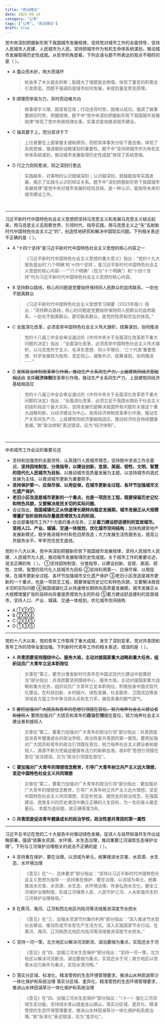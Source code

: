 ```yaml
---
title: "政治理论"
date: 2025-09-16
category: "公考"
tags: ["公考", "政治理论"]
draft: true
---
```


党中央深刻把握新形势下我国城市发展规律，坚持党对城市工作的全面领导，坚持人民城市人民建、人民城市为人民，坚持把城市作为有机生命体系统谋划，推动城市发展取得历史性成就。从哲学的角度看，下列古语与题干所表达的观点不相符的是（ ）。

* A 蠹众而木折，隙大而墙坏

    > 蛀虫多了木头就会折断；裂缝大了墙壁就会倒塌，体现了量变的积累会引发质变。而题干强调的是城市如何发展，未提到量变质变原理。
* B 顺理而举易为力，背时而动难为功

    > 做事顺乎义理，就容易见效；行动违背时势，就难以成功，强调了做事要顺应时势、把握规律。题干中“党中央深刻把握新形势下我国城市发展规律”体现了党中央按规律办事，实事求是地推进城市建设。
* C 操其要于上，而分其详于下

    > 上位者要在上面掌握关键和原则，而把具体事务分给下面去做，体现了系统思维，强调做好战略谋划的重要性。题干中“坚持把城市作为有机生命体系统谋划，推动城市发展取得历史性成就”体现了系统思维。
* D 行之力则知愈进，知之深则行愈达

    > 实践越多，对事物的认识就越深刻；认识越深刻，就越能指导实践发展，揭示了实践与认识的辩证关系。题干中“深刻把握新形势下我国城市发展规律”是党中央对城市发展的经验总结，是一种认识，能指导未来的城市建设工作。

<br>

***

习近平新时代中国特色社会主义思想把坚持马克思主义和发展马克思主义结合起来，用马克思主义去观察世界、引领时代、指导实践，用马克思主义之“矢”去射新时代中国特色社会主义之“的”，创造性地研究和解决中国现实问题。下列相关表述不正确的是（ ）。

* A “十四个坚持”是习近平新时代中国特色社会主义思想的核心内容之一

    > 《习近平新时代中国特色社会主义思想的重大意义》指出：“党的十九大报告提出的‘八个明确’和‘十四个坚持’，是习近平新时代中国特色社会主义思想的核心内容······”“八个明确”（现为“十个明确”）和“十四个坚持”均为习近平新时代中国特色社会主义思想的核心内容。
* B 坚持群众路线，核心的问题是党要始终保持同人民群众的血肉联系，一刻也不脱离群众

    > 《习近平新时代中国特色社会主义思想学习纲要（2023年版）》指出：“坚持群众路线，核心的问题是党要始终保持同人民群众的血肉联系，一刻也不脱离群众。密切联系群众，是党的性质和宗旨的体现。”
* C 全面深化改革，必须高举中国特色社会主义伟大旗帜，统筹谋划，协同推进

    > 党的十八届三中全会审议通过的《中共中央关于全面深化改革若干重大问题的决定》指出：“全面深化改革，必须高举中国特色社会主义伟大旗帜，以马克思列宁主义、毛泽东思想、邓小平理论、‘三个代表’重要思想、科学发展观为指导，坚定信心，凝聚共识，统筹谋划，协同推进······”
* D ~~发挥政治体制改革牵引作用，推动生产关系同生产力、上层建筑同经济基础相适应~~ 发挥**经济体制**改革牵引作用，推动生产关系同生产力、上层建筑同经济基础相适应

    > 党的十八届三中全会审议通过的《中共中央关于全面深化改革若干重大问题的决定》指出：“全面深化改革，必须立足于我国长期处于社会主义初级阶段这个最大实际，坚持发展仍是解决我国所有问题的关键这个重大战略判断，以经济建设为中心，发挥经济体制改革牵引作用，推动生产关系同生产力、上层建筑同经济基础相适应，推动经济社会持续健康发展。”故“政治体制”表述错误，应为“经济体制”。

<br>

***

中央城市工作会议的重要论述

* 坚持和加强党的全面领导，认真践行人民城市理念，坚持稳中求进工作总基调，**坚持因地制宜、分类指导，以建设创新、宜居、美丽、韧性、文明、智慧的现代化人民城市为目标**，以推动城市高质量发展为主题，以坚持城市内涵式发展为主线，以推进城市更新为重要抓手。
* **坚持保护第一、应保尽保、以用促保，在城市更新全过程、各环节加强城市文化遗产保护**。
* **老旧小区改造是城市更新的一个重点，也是一项民生工程，既要保留历史记忆和特色风貌，又要解决居民关切的实际问题**。
* 会议指出，**我国城镇化正从快速增长期转向稳定发展期，城市发展正从大规模增量扩张阶段转向存量提质增效为主的阶段**。
* 会议部署城市工作7个方面的重点任务，三是**着力建设舒适便利的宜居城市。坚持人口、产业、城镇、交通一体规划，优化城市空间结构**；加快构建房地产发展新模式，稳步推进城中村和危旧房改造；大力发展生活性服务业，提高公共服务水平，牢牢兜住民生底线。

党的十八大以来，党中央深刻把握新形势下我国城市发展规律，坚持人民城市人民建、人民城市为人民，推动城市发展取得历史性成就。关于城市工作的重要论述，说法正确的有（ ）。
①坚持因地制宜、分类指导，以建设创新、宜居、美丽、韧性、文明、智慧的现代化人民城市为目标
②坚持利用第一、应保尽保、以用促保，在城市更新全过程、各环节加强城市文化遗产保护
③老旧小区改造是城市更新的一个重点，也是一项民生工程，既要保留历史记忆和特色风貌，又要解决居民关切的实际问题
④我国城镇化正从快速增长期转向高质量发展期，城市发展正从大规模增量扩张阶段转向存量提质增效为主的阶段
⑤着力建设舒适便利的宜居城市，坚持人口、产业、城镇、交通一体规划，优化城市空间结构

* A ①②⑤
* B ②③④
* C ②③⑤
* D ①③⑤


***

党的十八大以来，党的青年工作取得了重大成就、发生了深刻变革，党对共青团和青年工作的领导全面加强。下列新时代青年工作的相关表述，错误的是（ ）。

* A **共青团要坚持围绕中心、服务大局，主动对接国家重大战略和重大任务，组织动员广大青年立足本职岗位**

    > 文章在“第三，要充分激发新时代青年在中国式现代化建设中挺膺担当”部分指出：共青团要坚持围绕中心、服务大局，主动对接国家重大战略和重大任务，组织动员广大青年立足本职岗位，积极投身中国式现代化建设，在科技创新、乡村振兴、绿色发展、社会服务、卫国戍边等各领域各方面工作中争当排头兵和生力军，展现青春的朝气锐气。
* B ~~要把加强对广大团员和青年的思想引领摆在首位，努力培养社会主义建设者和接班人~~ 要把加强对广大团员和青年的**政治引领**摆在首位，努力培养社会主义建设者和接班人

    > 文章在“第二，要着力加强对广大青年的政治引领”部分指出：共青团是促进青年健康成长的政治学校，政治性是共青团的第一属性。要把加强对广大团员和青年的政治引领摆在首位，努力培养社会主义建设者和接班人，源源不断为党输送健康有活力的新鲜血液。故B项“思想引领摆在首位”说法错误，应为“政治引领摆在首位”。
* C **要加强对广大青年的理想信念教育，引导广大青年树立共产主义远大理想，坚定中国特色社会主义共同理想**

    > 文章在“第二，要着力加强对广大青年的政治引领”部分指出：要加强对广大青年的理想信念教育，引导广大青年树立共产主义远大理想，坚定中国特色社会主义共同理想，坚定听党话、跟党走的政治信念，在强国建设、民族复兴的历史潮流中确立正确的人生目标，为一生的奋斗奠定基石。
    > 本题为选非题，故正确答案为B。
* D **共青团是促进青年健康成长的政治学校，政治性是共青团的第一属性**


***

习近平总书记在党的二十大报告中对推动绿色发展，促进人与自然和谐共生作出战略部署，强调“统筹水资源、水环境、水生态治理，推动重要江河湖库生态保护治理”。下列与江河保护治理相关的说法不正确的是（ ）。

* A 坚持重在保护、要在治理，以流域为单元，统筹推进水灾害、水资源、水生态、水环境治理

    > 《意见》在“一、总体要求”部分指出：“坚持以习近平新时代中国特色社会主义思想为指导······坚持重在保护、要在治理，以流域为单元，统筹推进水灾害、水资源、水生态、水环境治理，传承弘扬水文化，健全江河保护治理制度，形成江河哺育人民、人民守护江河、人水和谐共生的江河保护治理格局。”
* B 在黄河、海河、辽河和西北地区内陆河等流域推进深度节水控水

    > 《意见》在“三、加强水资源节约集约利用”部分指出：“深入推进节水型社会建设，推动形成节水型生产生活方式。深入实施国家节水行动，在黄河、海河、辽河和西北地区内陆河等流域推进深度节水控水。”
* C 坚持一河一策，北方地区以解决河流断流、湖泊萎缩为重点，实现还水于河

    > 《意见》在“四、加强江河水生态保护”部分指出：“坚持一河一策，北方地区以解决河流断流、湖泊萎缩为重点，实现还水于河；南方地区以改善水动力条件为重点，实现水清河畅。”
* D 落实分区域、标准化、精准管控的生态环境管理要求，推进山水林田湖草沙一体化保护和系统治理 落实分区域、差异化、精准管控的生态环境管理要求，推进山水林田湖草沙一体化保护和系统治理

    > 《意见》在“四、加强江河水生态保护”部分指出：“（十一）强化江河流域生态功能。坚持绿水青山就是金山银山，落实分区域、差异化、精准管控的生态环境管理要求，推进山水林田湖草沙一体化保护和系统治理。”故“标准化”表述错误，应为“差异化”。